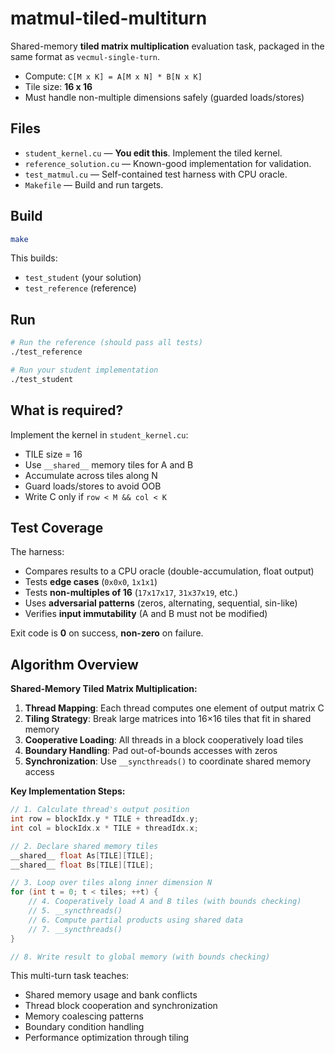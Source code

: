 # matmul-tiled-multiturn

Shared-memory **tiled matrix multiplication** evaluation task, packaged in the same format as `vecmul-single-turn`.

- Compute: `C[M x K] = A[M x N] * B[N x K]`
- Tile size: **16 x 16**
- Must handle non-multiple dimensions safely (guarded loads/stores)

## Files

- `student_kernel.cu` — **You edit this**. Implement the tiled kernel.
- `reference_solution.cu` — Known-good implementation for validation.
- `test_matmul.cu` — Self-contained test harness with CPU oracle.
- `Makefile` — Build and run targets.

## Build

```bash
make
```

This builds:

* `test_student` (your solution)
* `test_reference` (reference)

## Run

```bash
# Run the reference (should pass all tests)
./test_reference

# Run your student implementation
./test_student
```

## What is required?

Implement the kernel in `student_kernel.cu`:

* TILE size = 16
* Use `__shared__` memory tiles for A and B
* Accumulate across tiles along N
* Guard loads/stores to avoid OOB
* Write C only if `row < M && col < K`

## Test Coverage

The harness:

* Compares results to a CPU oracle (double-accumulation, float output)
* Tests **edge cases** (`0x0x0`, `1x1x1`)
* Tests **non-multiples of 16** (`17x17x17`, `31x37x19`, etc.)
* Uses **adversarial patterns** (zeros, alternating, sequential, sin-like)
* Verifies **input immutability** (A and B must not be modified)

Exit code is **0** on success, **non-zero** on failure.

## Algorithm Overview

**Shared-Memory Tiled Matrix Multiplication:**

1. **Thread Mapping**: Each thread computes one element of output matrix C
2. **Tiling Strategy**: Break large matrices into 16×16 tiles that fit in shared memory
3. **Cooperative Loading**: All threads in a block cooperatively load tiles
4. **Boundary Handling**: Pad out-of-bounds accesses with zeros
5. **Synchronization**: Use `__syncthreads()` to coordinate shared memory access

**Key Implementation Steps:**

```cpp
// 1. Calculate thread's output position
int row = blockIdx.y * TILE + threadIdx.y;
int col = blockIdx.x * TILE + threadIdx.x;

// 2. Declare shared memory tiles
__shared__ float As[TILE][TILE];
__shared__ float Bs[TILE][TILE];

// 3. Loop over tiles along inner dimension N
for (int t = 0; t < tiles; ++t) {
    // 4. Cooperatively load A and B tiles (with bounds checking)
    // 5. __syncthreads()
    // 6. Compute partial products using shared data
    // 7. __syncthreads()
}

// 8. Write result to global memory (with bounds checking)
```

This multi-turn task teaches:
- Shared memory usage and bank conflicts
- Thread block cooperation and synchronization  
- Memory coalescing patterns
- Boundary condition handling
- Performance optimization through tiling
